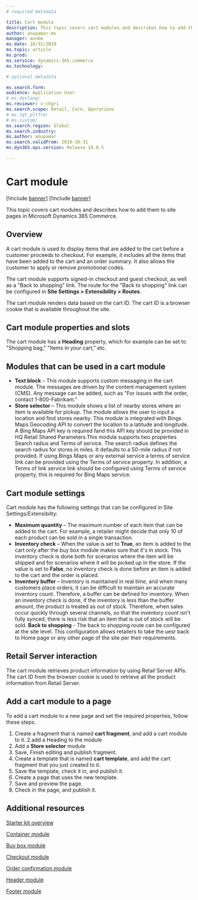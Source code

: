 ```yaml
---
# required metadata

title: Cart module
description: This topic covers cart modules and describes how to add them to site pages in Microsoft Dynamics 365 Commerce.
author: anupamar-ms
manager: annbe
ms.date: 10/31/2019
ms.topic: article
ms.prod: 
ms.service: dynamics-365-commerce
ms.technology: 

# optional metadata

ms.search.form:  
audience: Application User
# ms.devlang: 
ms.reviewer: v-chgri
ms.search.scope: Retail, Core, Operations
# ms.tgt_pltfrm: 
# ms.custom: 
ms.search.region: Global
ms.search.industry: 
ms.author: anupamar
ms.search.validFrom: 2019-10-31
ms.dyn365.ops.version: Release 10.0.5

---
```


# Cart module

[!include [banner](includes/preview-banner.md)]
[!include [banner](includes/banner.md)]

This topic covers cart modules and describes how to add them to site pages in Microsoft Dynamics 365 Commerce.

## Overview

A cart module is used to display items that are added to the cart before a customer proceeds to checkout. For example, it includes all the items that have been added to the cart and an order summary. It also allows the customer to apply or remove promotional codes.

The cart module supports signed-in checkout and guest checkout, as well as a "Back to shopping" link. The route for the "Back to shopping" link can be configured in **Site Settings \> Extensibility \> Routes**.

The cart module renders data based on the cart ID. The cart ID is a browser cookie that is available throughout the site.

## Cart module properties and slots

The cart module has a **Heading** property, which for example can be set to "Shopping bag," "Items in your cart," etc. 

## Modules that can be used in a cart module

- **Text block** – This module supports custom messaging in the cart module. The messages are driven by the content management system (CMS). Any message can be added, such as "For issues with the order, contact 1-800-Fabrikam."
- **Store selector** – This module shows a list of nearby stores where an item is available for pickup. The module allows the user to input a location and find stores nearby. This module is integrated with Bings Maps Geocoding API to convert the location to a latitude and longitude. A Bing Maps API key is required fand this API key should be provided in HQ Retail Shared Parameters.This module supports two properties Search radius and Terms of service. The search radius defines the search radius for stores in miles. It defaults to a 50-mile radius if not provided. If using Bings Maps or any external service a terms of service link can be provided using the Terms of service property. In addition, a Terms of link service link should be configured using Terms of service property, this is required for Bing Maps service.

## Cart module settings

Cart module has the following settings that can be configured in Site Settings/Extensibilty:

- **Maximum quantity** – The maximum number of each item that can be added to the cart. For example, a retailer might decide that only 10 of each product can be sold in a single transaction.
- **Inventory check** – When the value is set to **True**, an item is added to the cart only after the buy box module makes sure that it's in stock. This inventory check is done both for scenarios where the item will be shipped and for scenarios where it will be picked up in the store. If the value is set to **False**, no inventory check is done before an item is added to the cart and the order is placed.
- **Inventory buffer** – Inventory is maintained in real time, and when many customers place orders, it can be difficult to maintain an accurate inventory count. Therefore, a buffer can be defined for inventory. When an inventory check is done, if the inventory is less than the buffer amount, the product is treated as out of stock. Therefore, when sales occur quickly through several channels, so that the inventory count isn't fully synced, there is less risk that an item that is out of stock will be sold.
**Back to shopping** - The back to shopping route can be configured at the site level. This configuration allows retailers to take the uesr back to Home page or any other page of the site per their requirements.

## Retail Server interaction

The cart module retrieves product information by using Retail Server APIs. The cart ID from the browser cookie is used to retrieve all the product information from Retail Server.

## Add a cart module to a page

To add a cart module to a new page and set the required properties, follow these steps.

1. Create a fragment that is named **cart fragment**, and add a cart module to it.
2.add a Heading to the module
3. Add a **Store selector** module
4. Save, Finish editing and publish fragment.
5. Create a template that is named **cart template**, and add the cart fragment that you just created to it.
6. Save the template, check it in, and publish it.
7. Create a page that uses the new template.
8. Save and preview the page.
9. Check in the page, and publish it.

## Additional resources

[Starter kit overview](starter-kit-overview.md)

[Container module](add-container-module.md)

[Buy box module](add-buy-box.md)

[Checkout module](add-checkout-module.md)

[Order confirmation module](order-confirmation-module.md)

[Header module](author-header-module.md)

[Footer module](author-footer-module.md)
